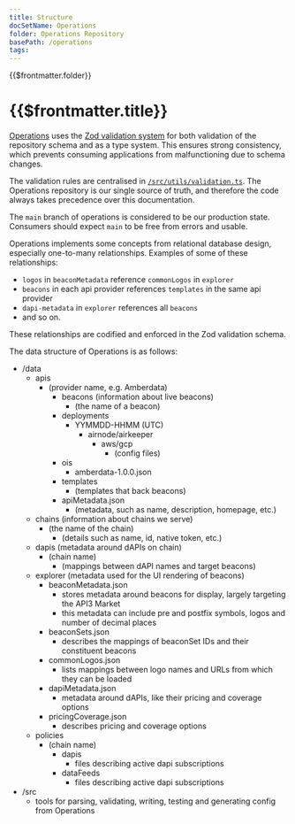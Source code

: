 ```yaml
---
title: Structure
docSetName: Operations
folder: Operations Repository
basePath: /operations
tags:
---
```


<TitleSpan>{{$frontmatter.folder}}</TitleSpan>

# {{$frontmatter.title}}

<!--TocHeader />
<TOC class="table-of-contents" :include-level="[2,3]" /-->

[Operations](https://github.com/api3dao/operations) uses the
[Zod validation system](https://github.com/colinhacks/zod) for both validation
of the repository schema and as a type system. This ensures strong consistency,
which prevents consuming applications from malfunctioning due to schema changes.

The validation rules are centralised in
[`/src/utils/validation.ts`](https://github.com/api3dao/operations/blob/main/src/validation/validation.ts).
The Operations repository is our single source of truth, and therefore the code
always takes precedence over this documentation.

The `main` branch of operations is considered to be our production state.
Consumers should expect `main` to be free from errors and usable.

Operations implements some concepts from relational database design, especially
one-to-many relationships. Examples of some of these relationships:

- `logos` in `beaconMetadata` reference `commonLogos` in `explorer`
- `beacons` in each api provider references `templates` in the same api provider
- `dapi-metadata` in `explorer` references all `beacons`
- and so on.

These relationships are codified and enforced in the Zod validation schema.

The data structure of Operations is as follows:

- /data
  - apis
    - (provider name, e.g. Amberdata)
      - beacons (information about live beacons)
        - (the name of a beacon)
      - deployments
        - YYMMDD-HHMM (UTC)
          - airnode/airkeeper
            - aws/gcp
              - (config files)
      - ois
        - amberdata-1.0.0.json
      - templates
        - (templates that back beacons)
      - apiMetadata.json
        - (metadata, such as name, description, homepage, etc.)
  - chains (information about chains we serve)
    - (the name of the chain)
      - (details such as name, id, native token, etc.)
  - dapis (metadata around dAPIs on chain)
    - (chain name)
      - (mappings between dAPI names and target beacons)
  - explorer (metadata used for the UI rendering of beacons)
    - beaconMetadata.json
      - stores metadata around beacons for display, largely targeting the API3
        Market
      - this metadata can include pre and postfix symbols, logos and number of
        decimal places
    - beaconSets.json
      - describes the mappings of beaconSet IDs and their constituent beacons
    - commonLogos.json
      - lists mappings between logo names and URLs from which they can be loaded
    - dapiMetadata.json
      - metadata around dAPIs, like their pricing and coverage options
    - pricingCoverage.json
      - describes pricing and coverage options
  - policies
    - (chain name)
      - dapis
        - files describing active dapi subscriptions
      - dataFeeds
        - files describing active dapi subscriptions
- /src
  - tools for parsing, validating, writing, testing and generating config from
    Operations

